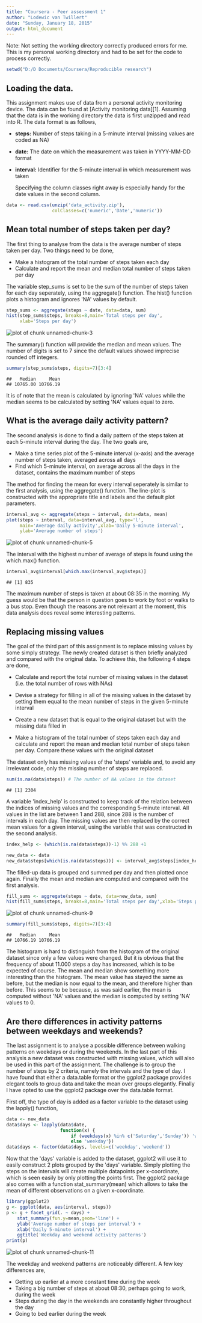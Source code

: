 ```yaml
---
title: "Coursera - Peer assessment 1"
author: "Lodewic van Twillert"
date: "Sunday, January 18, 2015"
output: html_document
---
```


Note: Not setting the working directory correctly produced errors for me. This is my personal working directory and had to be set for the code to process correctly.

```r
setwd("D:/D Documents/Coursera/Reproducible research")
```

## Loading the data.
  This assignment makes use of data from a personal activity monitoring device. The data can be found at
[Activity monitoring data][1]. Assuming that the data is in the working directory the data is first unzipped and read into R. The data format is as follows,

- **steps:** Number of steps taking in a 5-minute interval (missing values are coded as NA)

- **date:** The date on which the measurement was taken in YYYY-MM-DD format

- **interval:** Identifier for the 5-minute interval in which measurement was taken

  Specifying the column classes right away is especially handy for the date values in the second column.


```r
data <- read.csv(unzip('data_activity.zip'),
                 colClasses=c('numeric','Date','numeric'))
```


## Mean total number of steps taken per day?
  The first thing to analyse from the data is the average number of steps taken per day. Two things need to be done,
  
- Make a histogram of the total number of steps taken each day
- Calculate and report the mean and median total number of steps taken per day
  
The variable step_sums is set to be the sum of the number of steps taken for each day seperately, using the aggregate() function. The hist() function plots a histogram and ignores 'NA' values by default.



```r
step_sums <- aggregate(steps ~ date, data=data, sum)
hist(step_sums$steps, breaks=8,main='Total steps per day',
     xlab='Steps per day')
```

![plot of chunk unnamed-chunk-3](figure/unnamed-chunk-3-1.png) 

  The summary() function will provide the median and mean values. The number of digits is set to 7 since the default values showed imprecise rounded off integers.

```r
summary(step_sums$steps, digits=7)[3:4]
```

```
##   Median     Mean 
## 10765.00 10766.19
```
It is of note that the mean is calculated by ignoring 'NA' values while the median seems to be calculated by setting 'NA' values equal to zero.

## What is the average daily activity pattern?
  The second analysis is done to find a daily pattern of the steps taken at each 5-minute interval during the day. The two goals are,
  
- Make a time series plot of the 5-minute interval (x-axis) and the average number of steps taken, averaged across all days
- Find which 5-minute interval, on average across all the days in the dataset, contains the maximum number of steps

The method for finding the mean for every interval seperately is similar to the first analysis, using the aggregate() function. The line-plot is constructed with the appropriate title and labels and the default plot parameters.
  

```r
interval_avg <- aggregate(steps ~ interval, data=data, mean)
plot(steps ~ interval, data=interval_avg, type='l',
     main='Average daily activity',xlab='Daily 5-minute interval',
     ylab='Average number of steps')
```

![plot of chunk unnamed-chunk-5](figure/unnamed-chunk-5-1.png) 

  The interval with the highest number of average of steps is found using the which.max() function.

```r
interval_avg$interval[which.max(interval_avg$steps)]
```

```
## [1] 835
```

The maximum number of steps is taken at about 08:35 in the morning. My guess would be that the person in question goes to work by foot or walks to a bus stop. Even though the reasons are not relevant at the moment, this data analysis does reveal some interesting patterns.

## Replacing missing values
  The goal of the third part of this assignment is to replace missing values by some simply strategy. The newly created dataset is then briefly analyzed and compared with the original data. To achieve this, the following 4 steps are done,

- Calculate and report the total number of missing values in the dataset (i.e. the total number of rows with NAs)

- Devise a strategy for filling in all of the missing values in the dataset by setting them equal to the mean number of steps in the given 5-minute interval

- Create a new dataset that is equal to the original dataset but with the missing data filled in

- Make a histogram of the total number of steps taken each day and calculate and report the mean and median total number of steps taken per day. Compare these values with the original dataset

The dataset only has missing values of the 'steps' variable and, to avoid any irrelevant code, only the missing number of steps are replaced.


```r
sum(is.na(data$steps)) # The number of NA values in the dataset
```

```
## [1] 2304
```

  A variable 'index_help' is constructed to keep track of the relation between the indices of missing values and the corresponding 5-minute interval. All values in the list are between 1 and 288, since 288 is the number of intervals in each day. The missing values are then replaced by the correct mean values for a given interval, using the variable that was constructed in the second analysis.

```r
index_help <- (which(is.na(data$steps))-1) %% 288 +1

new_data <- data
new_data$steps[which(is.na(data$steps))] <- interval_avg$steps[index_help]
```
  The filled-up data is grouped and summed per day and then plotted once again. Finally the mean and median are computed and compared with the first analysis.

```r
fill_sums <- aggregate(steps ~ date, data=new_data, sum)
hist(fill_sums$steps, breaks=8,main='Total steps per day',xlab='Steps per day')
```

![plot of chunk unnamed-chunk-9](figure/unnamed-chunk-9-1.png) 

```r
summary(fill_sums$steps, digits=7)[3:4]
```

```
##   Median     Mean 
## 10766.19 10766.19
```
  The histogram is hard to distinguish from the histogram of the original dataset since only a few values were changed. But it is obvious that the frequency of about 11.000 steps a day has increased, which is to be expected of course.
  The mean and median show something more interesting than the histogram. The mean value has stayed the same as before, but the median is now equal to the mean, and therefore higher than before. This seems to be because, as was said earlier, the mean is computed without 'NA' values and the median is computed by setting 'NA' values to 0. 

## Are there differences in activity patterns between weekdays and weekends?
  The last assignment is to analyse a possible difference between walking patterns on weekdays or during the weekends. In the last part of this analysis a new dataset was constructed with missing values, which will also be used in this part of the assignment. The challenge is to group the number of steps by 2 criteria, namely the intervals and the type of day. I have found that either a data.table format or the ggplot2 package provides elegant tools to group data and take the mean over groups elegantly. Finally I have opted to use the ggplot2 package over the data.table format.
  
  First off, the type of day is added as a factor variable to the dataset using the lapply() function,

```r
data <- new_data
data$days <- lapply(data$date,
                    function(x) {
                        if (weekdays(x) %in% c('Saturday','Sunday')) 'weekend'
                        else 'weekday'})
data$days <- factor(data$days, levels=c('weekday','weekend'))
```

Now that the 'days' variable is added to the dataset, ggplot2 will use it to easily construct 2 plots grouped by the 'days' variable. Simply plotting the steps on the intervals will create multiple datapoints per x-coordinate, which is seen easily by only plotting the points first. The ggplot2 package also comes with a function stat_summary(mean) which allows to take the mean of different observations on a given x-coordinate.


```r
library(ggplot2)
g <- ggplot(data, aes(interval, steps))
p <- g + facet_grid(. ~ days) +
    stat_summary(fun.y=mean,geom='line') +
    ylab('Average number of steps per interval') +
    xlab('Daily 5-minute interval') +
    ggtitle('Weekday and weekend activity patterns')
print(p)
```

![plot of chunk unnamed-chunk-11](figure/unnamed-chunk-11-1.png) 

  The weekday and weekend patterns are noticeably different. A few key differences are,
  
- Getting up earlier at a more constant time during the week
- Taking a big number of steps at about 08:30, perhaps going to work, during the week
- Steps during the day in the weekends are constantly higher throughout the day
- Going to bed earlier during the week








